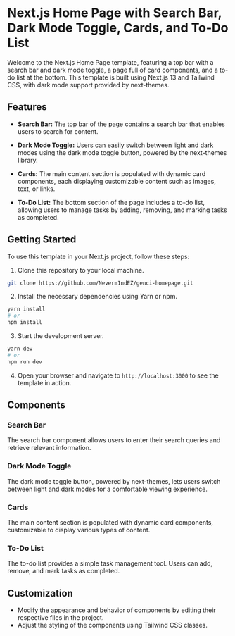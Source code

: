 # Next.js Home Page with Search Bar, Dark Mode Toggle, Cards, and To-Do List

Welcome to the Next.js Home Page template, featuring a top bar with a search bar
and dark mode toggle, a page full of card components, and a to-do list at the
bottom. This template is built using Next.js 13 and Tailwind CSS, with dark mode
support provided by next-themes.

## Features

- **Search Bar:** The top bar of the page contains a search bar that enables
  users to search for content.

- **Dark Mode Toggle:** Users can easily switch between light and dark modes
  using the dark mode toggle button, powered by the next-themes library.

- **Cards:** The main content section is populated with dynamic card components,
  each displaying customizable content such as images, text, or links.

- **To-Do List:** The bottom section of the page includes a to-do list, allowing
  users to manage tasks by adding, removing, and marking tasks as completed.

## Getting Started

To use this template in your Next.js project, follow these steps:

1. Clone this repository to your local machine.

```bash
git clone https://github.com/Neverm1ndEZ/genci-homepage.git
```

2. Install the necessary dependencies using Yarn or npm.

```bash
yarn install
# or
npm install
```

3. Start the development server.

```bash
yarn dev
# or
npm run dev
```

4. Open your browser and navigate to `http://localhost:3000` to see the template
   in action.

## Components

### Search Bar

The search bar component allows users to enter their search queries and retrieve
relevant information.

### Dark Mode Toggle

The dark mode toggle button, powered by next-themes, lets users switch between
light and dark modes for a comfortable viewing experience.

### Cards

The main content section is populated with dynamic card components, customizable
to display various types of content.

### To-Do List

The to-do list provides a simple task management tool. Users can add, remove,
and mark tasks as completed.

## Customization

- Modify the appearance and behavior of components by editing their respective
  files in the project.
- Adjust the styling of the components using Tailwind CSS classes.

